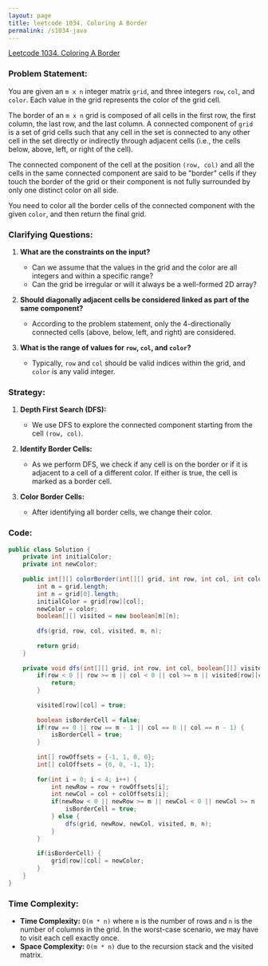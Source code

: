 ```yaml
---
layout: page
title: leetcode 1034. Coloring A Border
permalink: /s1034-java
---
```

[Leetcode 1034. Coloring A Border](https://algoadvance.github.io/algoadvance/l1034)
### Problem Statement:
You are given an `m x n` integer matrix `grid`, and three integers `row`, `col`, and `color`. Each value in the grid represents the color of the grid cell.

The border of an `m x n` grid is composed of all cells in the first row, the first column, the last row, and the last column. A connected component of `grid` is a set of grid cells such that any cell in the set is connected to any other cell in the set directly or indirectly through adjacent cells (i.e., the cells below, above, left, or right of the cell).

The connected component of the cell at the position `(row, col)` and all the cells in the same connected component are said to be "border" cells if they touch the border of the grid or their component is not fully surrounded by only one distinct color on all side.

You need to color all the border cells of the connected component with the given `color`, and then return the final grid.

### Clarifying Questions:
1. **What are the constraints on the input?**
   - Can we assume that the values in the grid and the color are all integers and within a specific range?
   - Can the grid be irregular or will it always be a well-formed 2D array?
   
2. **Should diagonally adjacent cells be considered linked as part of the same component?**
   - According to the problem statement, only the 4-directionally connected cells (above, below, left, and right) are considered.
   
3. **What is the range of values for `row`, `col`, and `color`?**
   - Typically, `row` and `col` should be valid indices within the grid, and `color` is any valid integer.

### Strategy:
1. **Depth First Search (DFS):**
   - We use DFS to explore the connected component starting from the cell `(row, col)`.
   
2. **Identify Border Cells:**
   - As we perform DFS, we check if any cell is on the border or if it is adjacent to a cell of a different color. If either is true, the cell is marked as a border cell.
   
3. **Color Border Cells:**
   - After identifying all border cells, we change their color.

### Code:

```java
public class Solution {
    private int initialColor;
    private int newColor;
    
    public int[][] colorBorder(int[][] grid, int row, int col, int color) {
        int m = grid.length;
        int n = grid[0].length;
        initialColor = grid[row][col];
        newColor = color;
        boolean[][] visited = new boolean[m][n];
        
        dfs(grid, row, col, visited, m, n);
        
        return grid;
    }
    
    private void dfs(int[][] grid, int row, int col, boolean[][] visited, int m, int n) {
        if(row < 0 || row >= m || col < 0 || col >= n || visited[row][col] || grid[row][col] != initialColor) {
            return;
        }
        
        visited[row][col] = true;
        
        boolean isBorderCell = false;
        if(row == 0 || row == m - 1 || col == 0 || col == n - 1) {
            isBorderCell = true;
        }
        
        int[] rowOffsets = {-1, 1, 0, 0};
        int[] colOffsets = {0, 0, -1, 1};
        
        for(int i = 0; i < 4; i++) {
            int newRow = row + rowOffsets[i];
            int newCol = col + colOffsets[i];
            if(newRow < 0 || newRow >= m || newCol < 0 || newCol >= n || (grid[newRow][newCol] != initialColor && !visited[newRow][newCol])) {
                isBorderCell = true;
            } else {
                dfs(grid, newRow, newCol, visited, m, n);
            }
        }
        
        if(isBorderCell) {
            grid[row][col] = newColor;
        }
    }
}
```

### Time Complexity:
- **Time Complexity:** `O(m * n)` where `m` is the number of rows and `n` is the number of columns in the grid. In the worst-case scenario, we may have to visit each cell exactly once.
- **Space Complexity:** `O(m * n)` due to the recursion stack and the visited matrix.